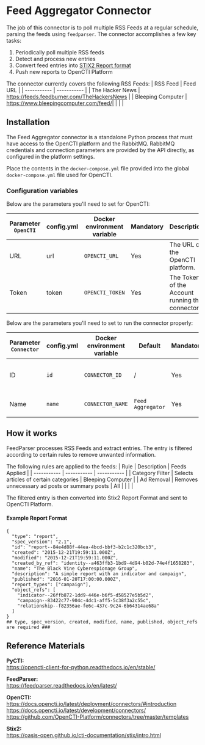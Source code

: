 # Feed Aggregator Connector

The job of this connector is to poll multiple RSS Feeds at a regular schedule, parsing the feeds using `feedparser`. The connector accomplishes a few key tasks:
1. Periodically poll multiple RSS feeds
2. Detect and process new entries
3. Convert feed entries into [STIX2 Report format](https://docs.oasis-open.org/cti/stix/v2.1/os/stix-v2.1-os.html#_n8bjzg1ysgdq)
4. Push new reports to OpenCTI Platform


The connector currently covers the following RSS Feeds:
| RSS Feed | Feed URL |
| ----------- | ----------- |
| The Hacker News | https://feeds.feedburner.com/TheHackersNews |
| Bleeping Computer | https://www.bleepingcomputer.com/feed/|
|  | |


## Installation
The Feed Aggregator connector is a standalone Python process that must have access
to the OpenCTI platform and the RabbitMQ. RabbitMQ credentials and connection parameters
are provided by the API directly, as configured in the platform settings.

Place the contents in the `docker-compose.yml` file provided into the global `docker-compose.yml` file used for OpenCTI.

### Configuration variables

Below are the parameters you'll need to set for OpenCTI:

| Parameter `OpenCTI` | config.yml | Docker environment variable | Mandatory | Description                                          |
|---------------------|------------|-----------------------------|-----------|------------------------------------------------------|
| URL                 | url        | `OPENCTI_URL`               | Yes       | The URL of the OpenCTI platform.                     |
| Token               | token      | `OPENCTI_TOKEN`             | Yes       | The Token of the Account running this connector.|
 
Below are the parameters you'll need to set to run the connector properly:

| Parameter `Connector` | config.yml          | Docker environment variable   | Default      | Mandatory | Description                                                                                      |
|-----------------------|---------------------|-------------------------------|--------------|-----------|--------------------------------------------------------------------------------------------------|
| ID                    | `id`                | `CONNECTOR_ID`                | /            | Yes       | A unique `UUIDv4` identifier for this connector instance.                                        |
| Name                  | `name`              | `CONNECTOR_NAME`              | `Feed Aggregator` | Yes       | Full name of the connector : `Feed_Aggregator`.                                                       |

## How it works

FeedParser processes RSS Feeds and extract entries. 
The entry is filtered according to certain rules to remove unwanted information. 

The following rules are applied to the feeds:
| Rule |    Description | Feeds Applied |
| ----------- | ----------- | ----------- |
| Category Filter | Selects articles of certain categories | Bleeping Computer |
| Ad Removal | Removes unnecessary ad posts or summary posts | All |
|  | |


The filtered entry is then converted into Stix2 Report Format and sent to OpenCTI Platform. 

#### Example Report Format
```
{
  "type": "report",
  "spec_version": "2.1",
  "id": "report--84e4d88f-44ea-4bcd-bbf3-b2c1c320bcb3",
  "created": "2015-12-21T19:59:11.000Z",
  "modified": "2015-12-21T19:59:11.000Z",
  "created_by_ref": "identity--a463ffb3-1bd9-4d94-b02d-74e4f1658283",
  "name": "The Black Vine Cyberespionage Group",
  "description": "A simple report with an indicator and campaign",
  "published": "2016-01-20T17:00:00.000Z",
  "report_types": ["campaign"],
  "object_refs": [
    "indicator--26ffb872-1dd9-446e-b6f5-d58527e5b5d2",
    "campaign--83422c77-904c-4dc1-aff5-5c38f3a2c55c",
    "relationship--f82356ae-fe6c-437c-9c24-6b64314ae68a"
  ]
}
## type, spec_version, created, modified, name, published, object_refs are required ###
```
## Reference Materials

<b>PyCTI:</b>  
https://opencti-client-for-python.readthedocs.io/en/stable/

<b>FeedParser:</b>  
https://feedparser.readthedocs.io/en/latest/

<b>OpenCTI:</b>  
https://docs.opencti.io/latest/deployment/connectors/#introduction
https://docs.opencti.io/latest/development/connectors/
https://github.com/OpenCTI-Platform/connectors/tree/master/templates


<b>Stix2:</b>  
https://oasis-open.github.io/cti-documentation/stix/intro.html
    



